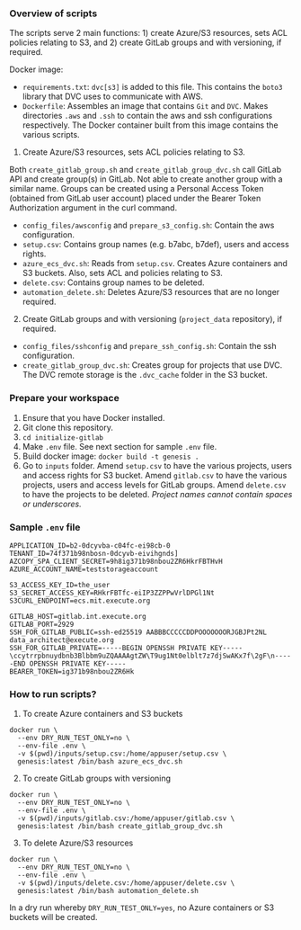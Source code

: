 ### Overview of scripts

The scripts serve 2 main functions: 1) create Azure/S3 resources, sets ACL policies relating to S3, and 2) create GitLab groups and with versioning, if required.

Docker image:
- `requirements.txt`: `dvc[s3]` is added to this file. This contains the `boto3` library that DVC uses to communicate with AWS. 
- `Dockerfile`: Assembles an image that contains `Git` and `DVC`. Makes directories `.aws` and `.ssh` to contain the aws and ssh configurations respectively. The Docker container built from this image contains the various scripts. 

1. Create Azure/S3 resources, sets ACL policies relating to S3.

Both `create_gitlab_group.sh` and `create_gitlab_group_dvc.sh` call GitLab API and create group(s) in GitLab. Not able to create another group with a similar name. Groups can be created using a Personal Access Token (obtained from GitLab user account) placed under the Bearer Token Authorization argument in the curl command. 

- `config_files/awsconfig` and `prepare_s3_config.sh`: Contain the aws configuration. 
- `setup.csv`: Contains group names (e.g. b7abc, b7def), users and access rights.
- `azure_ecs_dvc.sh`: Reads from `setup.csv`. Creates Azure containers and S3 buckets. Also, sets ACL and policies relating to S3.
- `delete.csv`: Contains group names to be deleted. 
- `automation_delete.sh`: Deletes Azure/S3 resources that are no longer required. 

2. Create GitLab groups and with versioning (`project_data` repository), if required.

- `config_files/sshconfig` and `prepare_ssh_config.sh`: Contain the ssh configuration. 
- `create_gitlab_group_dvc.sh`: Creates group for projects that use DVC. The DVC remote storage is the `.dvc_cache` folder in the S3 bucket.

### Prepare your workspace

1. Ensure that you have Docker installed.
2. Git clone this repository.
2. `cd initialize-gitlab`
3. Make `.env` file. See next section for sample `.env` file.
4. Build docker image: `docker build -t genesis .`
5. Go to `inputs` folder. Amend `setup.csv` to have the various projects, users and access rights for S3 bucket. Amend `gitlab.csv` to have the various projects, users and access levels for GitLab groups. Amend `delete.csv` to have the projects to be deleted. _Project names cannot contain spaces or underscores._ 

### Sample `.env` file

```
APPLICATION_ID=b2-0dcyvba-c04fc-ei98cb-0
TENANT_ID=74f371b98nbosn-0dcyvb-eivihgnds]
AZCOPY_SPA_CLIENT_SECRET=9h8ig371b98nbou2ZR6HkrFBTHvH
AZURE_ACCOUNT_NAME=teststorageaccount

S3_ACCESS_KEY_ID=the_user
S3_SECRET_ACCESS_KEY=RHkrFBTfc-eiIP3ZZPPwVrlDPGl1Nt
S3CURL_ENDPOINT=ecs.mit.execute.org

GITLAB_HOST=gitlab.int.execute.org
GITLAB_PORT=2929
SSH_FOR_GITLAB_PUBLIC=ssh-ed25519 AABBBCCCCCDDPOOOOOOORJGBJPt2NL data_architect@execute.org
SSH_FOR_GITLAB_PRIVATE=-----BEGIN OPENSSH PRIVATE KEY-----\ccytrrpbnuydbnb3Blbbm9uZQAAAAgtZW\T9ug1Nt0elblt7z7djSwAKx7f\2gF\n-----END OPENSSH PRIVATE KEY-----
BEARER_TOKEN=ig371b98nbou2ZR6Hk
```

### How to run scripts?

1. To create Azure containers and S3 buckets

```
docker run \
  --env DRY_RUN_TEST_ONLY=no \
  --env-file .env \
  -v $(pwd)/inputs/setup.csv:/home/appuser/setup.csv \
  genesis:latest /bin/bash azure_ecs_dvc.sh
```

2. To create GitLab groups with versioning

```
docker run \
  --env DRY_RUN_TEST_ONLY=no \
  --env-file .env \
  -v $(pwd)/inputs/gitlab.csv:/home/appuser/gitlab.csv \
  genesis:latest /bin/bash create_gitlab_group_dvc.sh
```

3. To delete Azure/S3 resources

```
docker run \
  --env DRY_RUN_TEST_ONLY=no \
  --env-file .env \
  -v $(pwd)/inputs/delete.csv:/home/appuser/delete.csv \
  genesis:latest /bin/bash automation_delete.sh
```

In a dry run whereby `DRY_RUN_TEST_ONLY=yes`, no Azure containers or S3 buckets will be created.
